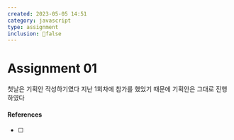 ```yaml
---
created: 2023-05-05 14:51
category: javascript
type: assignment
inclusion: false
---
```


# Assignment 01
첫날은 기획안 작성하기였다
지난 1회차에 참가를 했었기 때문에 기획안은 그대로 진행하였다










#### References
- [ ] 